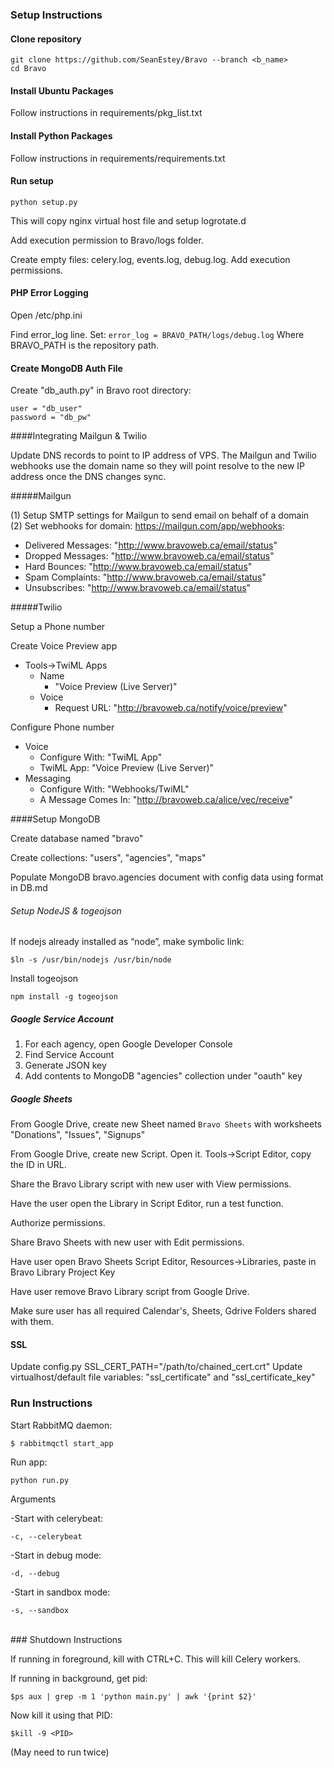 ### Setup Instructions

#### Clone repository
```
git clone https://github.com/SeanEstey/Bravo --branch <b_name>
cd Bravo
```

#### Install Ubuntu Packages

Follow instructions in requirements/pkg_list.txt

#### Install Python Packages

Follow instructions in requirements/requirements.txt

#### Run setup

`python setup.py`

This will copy nginx virtual host file and setup logrotate.d

Add execution permission to Bravo/logs folder. 

Create empty files: celery.log, events.log, debug.log. Add execution permissions.

#### PHP Error Logging

Open /etc/php.ini

Find error_log line. Set:
`error_log = BRAVO_PATH/logs/debug.log`
Where BRAVO_PATH is the repository path.

#### Create MongoDB Auth File

Create "db_auth.py" in Bravo root directory:
```
user = "db_user"
password = "db_pw"
```

####Integrating Mailgun & Twilio

Update DNS records to point to IP address of VPS.
The Mailgun and Twilio webhooks use the domain name so they will point resolve to the new IP address once the DNS changes sync.

#####Mailgun 

(1) Setup SMTP settings for Mailgun to send email on behalf of a domain  
(2) Set webhooks for domain: https://mailgun.com/app/webhooks:  
  * Delivered Messages: "http://www.bravoweb.ca/email/status"  
  * Dropped Messages: "http://www.bravoweb.ca/email/status"  
  * Hard Bounces: "http://www.bravoweb.ca/email/status"  
  * Spam Complaints: "http://www.bravoweb.ca/email/status"  
  * Unsubscribes: "http://www.bravoweb.ca/email/status"  

#####Twilio

Setup a Phone number  

Create Voice Preview app  
  * Tools->TwiML Apps  
    * Name  
      * "Voice Preview (Live Server)"  
    * Voice  
      * Request URL: "http://bravoweb.ca/notify/voice/preview"  

Configure Phone number  
  * Voice  
    * Configure With: "TwiML App"  
    * TwiML App: "Voice Preview (Live Server)"  
  * Messaging  
    * Configure With: "Webhooks/TwiML"  
    * A Message Comes In: "http://bravoweb.ca/alice/vec/receive"  

####Setup MongoDB

Create database named "bravo"

Create collections: "users", "agencies", "maps"

Populate MongoDB bravo.agencies document with config data using format in DB.md


###### Setup NodeJS & togeojson

If nodejs already installed as “node”, make symbolic link:
```
$ln -s /usr/bin/nodejs /usr/bin/node
```

Install togeojson
```
npm install -g togeojson
```



##### Google Service Account

1. For each agency, open Google Developer Console
2. Find Service Account
3. Generate JSON key
4. Add contents to MongoDB "agencies" collection under "oauth" key

##### Google Sheets

From Google Drive, create new Sheet named `Bravo Sheets` with worksheets "Donations", "Issues", "Signups"

From Google Drive, create new Script. Open it. Tools->Script Editor, copy the ID in URL.

Share the Bravo Library script with new user with View permissions.

Have the user open the Library in Script Editor, run a test function. 

Authorize permissions.

Share Bravo Sheets with new user with Edit permissions.

Have user open Bravo Sheets Script Editor, Resources->Libraries, paste in Bravo Library Project Key

Have user remove Bravo Library script from Google Drive.

Make sure user has all required Calendar's, Sheets, Gdrive Folders shared with them.

#### SSL

Update config.py SSL_CERT_PATH="/path/to/chained_cert.crt"
Update virtualhost/default file variables: "ssl_certificate" and "ssl_certificate_key"

### Run Instructions

Start RabbitMQ daemon:

`$ rabbitmqctl start_app`

Run app:

`python run.py`

Arguments

-Start with celerybeat:

`-c, --celerybeat` 

-Start in debug mode:

`-d, --debug`

-Start in sandbox mode:

`-s, --sandbox`

<br>
### Shutdown Instructions

If running in foreground, kill with CTRL+C. This will kill Celery workers.

If running in background, get pid:

`$ps aux | grep -m 1 'python main.py' | awk '{print $2}'`

Now kill it using that PID:

`$kill -9 <PID>`

(May need to run twice)
